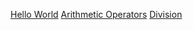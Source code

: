 [Hello World](https://www.hackerrank.com/challenges/py-hello-world/problem)
[Arithmetic Operators](https://www.hackerrank.com/challenges/python-arithmetic-operators/problem)
[Division](https://www.hackerrank.com/challenges/python-division/problem)
